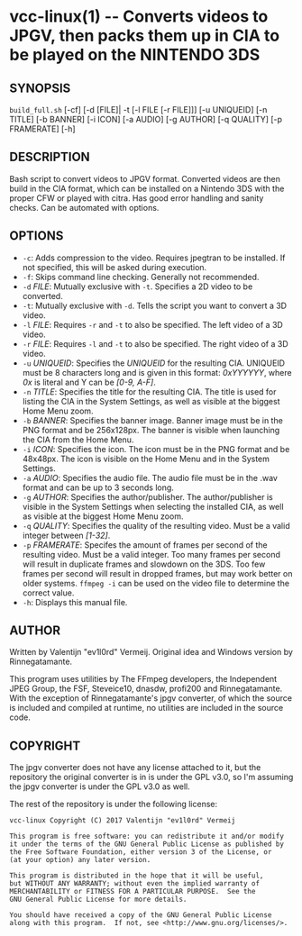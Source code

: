 vcc-linux(1) -- Converts videos to JPGV, then packs them up in CIA to be played on the NINTENDO 3DS
==========================

## SYNOPSIS
`build_full.sh` [-cf] [-d [FILE]| -t [-l FILE [-r FILE]]] [-u UNIQUEID] [-n TITLE] [-b BANNER] [-i ICON] [-a AUDIO] [-g AUTHOR] [-q QUALITY] [-p FRAMERATE] [-h]

## DESCRIPTION
Bash script to convert videos to JPGV format. Converted videos are then build in the CIA format, which can be installed on a Nintendo 3DS with the proper CFW or played with citra. Has good error handling and sanity checks. Can be automated with options.

## OPTIONS
* `-c`:
Adds compression to the video. Requires jpegtran to be installed. If not specified, this will be asked during execution.
* `-f`:
Skips command line checking. Generally not recommended.
* `-d` <var>FILE</var>:
Mutually exclusive with `-t`. Specifies a 2D video to be converted.
* `-t`:
Mutually exclusive with `-d`. Tells the script you want to convert a 3D video.
* `-l` <var>FILE</var>: 
Requires `-r` and `-t` to also be specified. The left video of a 3D video.
* `-r` <var>FILE</var>:
Requires `-l` and `-t` to also be specified. The right video of a 3D video.
* `-u` <var>UNIQUEID</var>:
Specifies the <var>UNIQUEID</var> for the resulting CIA. UNIQUEID must be 8 characters long and is given in this format: _0xYYYYYY_, where _0x_ is literal and Y can be _[0-9, A-F]_.
* `-n` <var>TITLE</var>:
Specifies the title for the resulting CIA. The title is used for listing the CIA in the System Settings, as well as visible at the biggest Home Menu zoom.
* `-b` <var>BANNER</var>:
Specifies the banner image. Banner image must be in the PNG format and be 256x128px. The banner is visible when launching the CIA from the Home Menu.
* `-i` <var>ICON</var>:
Specifies the icon. The icon must be in the PNG format and be 48x48px. The icon is visible on the Home Menu and in the System Settings.
* `-a` <var>AUDIO</var>:
Specifies the audio file. The audio file must be in the .wav format and can be up to 3 seconds long.
* `-g` <var>AUTHOR</var>:
Specifies the author/publisher. The author/publisher is visible in the System Settings when selecting the installed CIA, as well as visible at the biggest Home Menu zoom.
* `-q` <var>QUALITY</var>:
Specifies the quality of the resulting video. Must be a valid integer between _[1-32]_.
* `-p` <var>FRAMERATE</var>:
Specifes the amount of frames per second of the resulting video. Must be a valid integer. Too many frames per second will result in duplicate frames and slowdown on the 3DS. Too few frames per second will result in dropped frames, but may work better on older systems. `ffmpeg -i` can be used on the video file to determine the correct value.
* `-h`:
Displays this manual file.

## AUTHOR
Written by Valentijn "ev1l0rd" Vermeij. Original idea and Windows version by Rinnegatamante.

This program uses utilities by The FFmpeg developers, the Independent JPEG Group, the FSF, Steveice10, dnasdw, profi200 and Rinnegatamante. With the exception of Rinnegatamante's jpgv converter, of which the source is included and compiled at runtime, no utilities are included in the source code.

## COPYRIGHT
The jpgv converter does not have any license attached to it, but the repository the original converter is in is under the GPL v3.0, so I'm assuming the jpgv converter is under the GPL v3.0 as well.

The rest of the repository is under the following license:

    vcc-linux Copyright (C) 2017 Valentijn "ev1l0rd" Vermeij

    This program is free software: you can redistribute it and/or modify
    it under the terms of the GNU General Public License as published by
    the Free Software Foundation, either version 3 of the License, or
    (at your option) any later version.

    This program is distributed in the hope that it will be useful,
    but WITHOUT ANY WARRANTY; without even the implied warranty of
    MERCHANTABILITY or FITNESS FOR A PARTICULAR PURPOSE.  See the
    GNU General Public License for more details.

    You should have received a copy of the GNU General Public License
    along with this program.  If not, see <http://www.gnu.org/licenses/>.



[SYNOPSIS]: #SYNOPSIS "SYNOPSIS"
[DESCRIPTION]: #DESCRIPTION "DESCRIPTION"
[OPTIONS]: #OPTIONS "OPTIONS"
[AUTHOR]: #AUTHOR "AUTHOR"
[COPYRIGHT]: #COPYRIGHT "COPYRIGHT"


[vcc-linux(1)]: manpage.html
